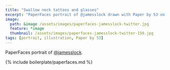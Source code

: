 ```yaml
---
title: "Swallow neck tattoos and glasses"
excerpt: "PaperFaces portrait of @jamesslock drawn with Paper by 53 on an iPad."
image: 
  path: &image /assets/images/paperfaces-jamesslock-twitter.jpg 
  feature: *image
  thumbnail: /assets/images/paperfaces-jamesslock-twitter-150.jpg
tags: [portrait, illustration, Paper by 53]
---
```


PaperFaces portrait of [@jamesslock](https://twitter.com/jamesslock).

{% include boilerplate/paperfaces.md %}
